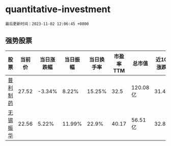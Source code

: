 # quantitative-investment

`最后更新时间：2023-11-02 12:06:45 +0800`

## 强势股票

|股票|当前价|当日涨跌幅|当日振幅|当日换手率|市盈率TTM|总市值|近10日涨跌幅|
|----|----|----|----|----|----|----|----|
|[普利制药](https://xueqiu.com/S/SZ300630)|27.52|-3.34%|8.22%|15.25%|32.5|120.08亿|31.49%|
|[无锡振华](https://xueqiu.com/S/SH605319)|22.56|5.22%|11.99%|22.9%|40.17|56.51亿|32.86%|
